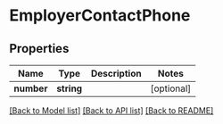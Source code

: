 # EmployerContactPhone

## Properties
Name | Type | Description | Notes
------------ | ------------- | ------------- | -------------
**number** | **string** |  | [optional] 

[[Back to Model list]](../../README.md#documentation-for-models) [[Back to API list]](../../README.md#documentation-for-api-endpoints) [[Back to README]](../../README.md)

